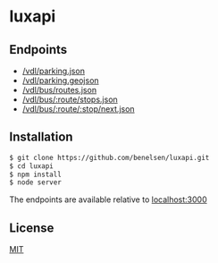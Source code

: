 # luxapi

## Endpoints
- [/vdl/parking.json](https://benelsen.com/luxapi/vdl/parking.json)
- [/vdl/parking.geojson](https://benelsen.com/luxapi/vdl/parking.geojson)
- [/vdl/bus/routes.json](https://benelsen.com/luxapi/vdl/bus/routes.json)
- [/vdl/bus/:route/stops.json](https://benelsen.com/luxapi/vdl/bus/1/stops.json)
- [/vdl/bus/:route/:stop/next.json](https://benelsen.com/luxapi/vdl/bus/1/Gare%20Centrale/next.json)

## Installation

```bash
$ git clone https://github.com/benelsen/luxapi.git
$ cd luxapi
$ npm install
$ node server
```
The endpoints are available relative to [localhost:3000](http://localhost:3000/)

## License

[MIT](LICENSE)
